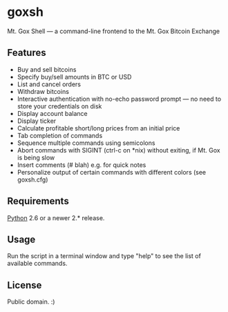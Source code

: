# goxsh

Mt. Gox Shell — a command-line frontend to the Mt. Gox Bitcoin Exchange

## Features

- Buy and sell bitcoins
- Specify buy/sell amounts in BTC or USD
- List and cancel orders
- Withdraw bitcoins
- Interactive authentication with no-echo password prompt — no need to store your credentials on disk
- Display account balance
- Display ticker
- Calculate profitable short/long prices from an initial price
- Tab completion of commands
- Sequence multiple commands using semicolons
- Abort commands with SIGINT (ctrl-c on *nix) without exiting, if Mt. Gox is being slow
- Insert comments (# blah) e.g. for quick notes
- Personalize output of certain commands with different colors (see goxsh.cfg)

## Requirements

[Python](http://python.org/) 2.6 or a newer 2.* release.

## Usage

Run the script in a terminal window and type "help" to see the list of available commands.

## License

Public domain. :)